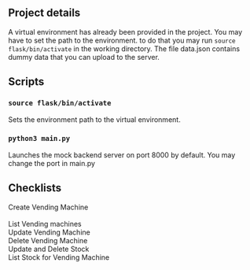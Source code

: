 ## Project details
A virtual environment has already been provided in the project. You may have to set the path to the environment. to do that you may run `source flask/bin/activate` in the working directory. The file data.json contains dummy data that you can upload to the server.

## Scripts 
### `source flask/bin/activate`
Sets the environment path to the virtual environment.

### `python3 main.py`
Launches the mock backend server on port 8000 by default. You may change the port in main.py 

## Checklists
Create Vending Machine  
<br />
List Vending machines
 <br />
Update Vending Machine
 <br />
Delete Vending Machine
 <br />
Update and Delete Stock
 <br />
List Stock for Vending Machine
 <br />